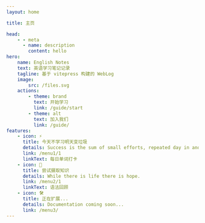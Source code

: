```yaml
---
layout: home

title: 主页

head:
    - - meta
      - name: description
        content: hello
hero:
    name: English Notes
    text: 英语学习笔记记录
    tagline: 基于 vitepress 构建的 WebLog
    image:
        src: /files.svg
    actions:
        - theme: brand
          text: 开始学习
          link: /guide/start
        - theme: alt
          text: 加入我们
          link: /guide/
features:
    - icon: ⚡️
      title: 今天不学习明天变垃圾
      details: Success is the sum of small efforts, repeated day in and day out.
      link: /menu1/1
      linkText: 每日单词打卡
    - icon: 🖖
      title: 尝试摄取知识
      details: While there is life there is hope.
      link: /menu2/1
      linkText: 语法回顾
    - icon: 🛠️
      title: 正在扩展...
      details: Documentation coming soon...
      link: /menu3/
---
```

